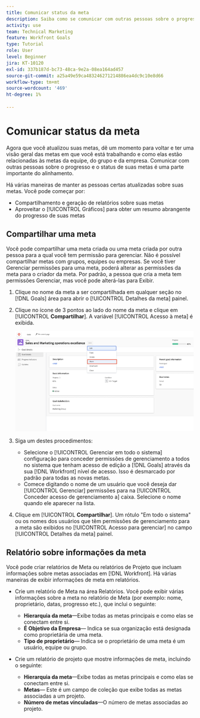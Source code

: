 ```yaml
---
title: Comunicar status da meta
description: Saiba como se comunicar com outras pessoas sobre o progresso e o status de suas metas no [!DNL Workfront Goals].
activity: use
team: Technical Marketing
feature: Workfront Goals
type: Tutorial
role: User
level: Beginner
jira: KT-10120
exl-id: 337b187d-bc73-48ca-9e2a-08ea164ad457
source-git-commit: a25a49e59ca483246271214886ea4dc9c10e8d66
workflow-type: tm+mt
source-wordcount: '469'
ht-degree: 1%

---
```


# Comunicar status da meta

Agora que você atualizou suas metas, dê um momento para voltar e ter uma visão geral das metas em que você está trabalhando e como elas estão relacionadas às metas da equipe, do grupo e da empresa. Comunicar com outras pessoas sobre o progresso e o status de suas metas é uma parte importante do alinhamento.

Há várias maneiras de manter as pessoas certas atualizadas sobre suas metas. Você pode começar por:

* Compartilhamento e geração de relatórios sobre suas metas
* Aproveitar o [!UICONTROL Gráficos] para obter um resumo abrangente do progresso de suas metas

## Compartilhar uma meta

Você pode compartilhar uma meta criada ou uma meta criada por outra pessoa para a qual você tem permissão para gerenciar. Não é possível compartilhar metas com grupos, equipes ou empresas. Se você tiver Gerenciar permissões para uma meta, poderá alterar as permissões da meta para o criador da meta. Por padrão, a pessoa que cria a meta tem permissões Gerenciar, mas você pode alterá-las para Exibir.

1. Clique no nome da meta a ser compartilhada em qualquer seção no [!DNL Goals] área para abrir o [!UICONTROL Detalhes da meta] painel.

1. Clique no ícone de 3 pontos ao lado do nome da meta e clique em [!UICONTROL **Compartilhar**]. A variável [!UICONTROL Acesso à meta] é exibida.

   ![Captura de tela do compartilhamento de uma meta](assets/17-workfront-goals-share-a-goal.png)

1. Siga um destes procedimentos:

   * Selecione o [!UICONTROL Gerenciar em todo o sistema] configuração para conceder permissões de gerenciamento a todos no sistema que tenham acesso de edição a [!DNL Goals] através da sua [!DNL Workfront] nível de acesso. Isso é desmarcado por padrão para todas as novas metas.
   * Comece digitando o nome de um usuário que você deseja dar [!UICONTROL Gerenciar] permissões para na [!UICONTROL Conceder acesso de gerenciamento a] caixa. Selecione o nome quando ele aparecer na lista.

1. Clique em [!UICONTROL **Compartilhar**]. Um rótulo &quot;Em todo o sistema&quot; ou os nomes dos usuários que têm permissões de gerenciamento para a meta são exibidos no [!UICONTROL Acesso para gerenciar] no campo [!UICONTROL Detalhes da meta] painel.

## Relatório sobre informações da meta

Você pode criar relatórios de Meta ou relatórios de Projeto que incluam informações sobre metas associadas em [!DNL Workfront]. Há várias maneiras de exibir informações de meta em relatórios.

* Crie um relatório de Meta na área Relatórios. Você pode exibir várias informações sobre a meta no relatório de Meta (por exemplo: nome, proprietário, datas, progresso etc.), que inclui o seguinte:

   * **Hierarquia da meta**—Exibe todas as metas principais e como elas se conectam entre si.
   * **É Objetivo da Empresa**— Indica se sua organização está designada como proprietária de uma meta.
   * **Tipo de proprietário**— Indica se o proprietário de uma meta é um usuário, equipe ou grupo.

* Crie um relatório de projeto que mostre informações de meta, incluindo o seguinte:
   * **Hierarquia da meta**—Exibe todas as metas principais e como elas se conectam entre si.
   * **Metas**— Este é um campo de coleção que exibe todas as metas associadas a um projeto.
   * **Número de metas vinculadas**—O número de metas associadas ao projeto.
